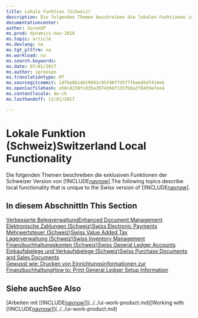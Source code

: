 ```yaml
---
title: Lokale Funktion (Schweiz)
description: Die folgenden Themen beschreiben die lokalen Funktionen in der Schweizer Version von [!INCLUDE[navnow](../../includes/navnow_md.md)].
documentationcenter: 
author: SorenGP
ms.prod: dynamics-nav-2018
ms.topic: article
ms.devlang: na
ms.tgt_pltfrm: na
ms.workload: na
ms.search.keywords: 
ms.date: 07/01/2017
ms.author: sgroespe
ms.translationtype: HT
ms.sourcegitcommit: 1dfba8b14019991c95f40ffd5f7fbaed5df414eb
ms.openlocfilehash: e58c8230fc835e297436bf135fb8a3f8459e7ee4
ms.contentlocale: de-ch
ms.lasthandoff: 12/01/2017

---
```

# <a name="switzerland-local-functionality"></a><span data-ttu-id="4c7a5-103">Lokale Funktion (Schweiz)</span><span class="sxs-lookup"><span data-stu-id="4c7a5-103">Switzerland Local Functionality</span></span>
<span data-ttu-id="4c7a5-104">Die folgenden Themen beschreiben die exklusiven Funktionen der Schweizer Version von [!INCLUDE[navnow](../../includes/navnow_md.md)].</span><span class="sxs-lookup"><span data-stu-id="4c7a5-104">The following topics describe local functionality that is unique to the Swiss version of [!INCLUDE[navnow](../../includes/navnow_md.md)].</span></span>  

## <a name="in-this-section"></a><span data-ttu-id="4c7a5-105">In diesem Abschnitt</span><span class="sxs-lookup"><span data-stu-id="4c7a5-105">In This Section</span></span>  
 [<span data-ttu-id="4c7a5-106">Verbesserte Belegverwaltung</span><span class="sxs-lookup"><span data-stu-id="4c7a5-106">Enhanced Document Management</span></span>](enhanced-document-management.md)  
 [<span data-ttu-id="4c7a5-107">Elektronische Zahlungen (Schweiz)</span><span class="sxs-lookup"><span data-stu-id="4c7a5-107">Swiss Electronic Payments</span></span>](swiss-electronic-payments.md)  
  [<span data-ttu-id="4c7a5-108">Mehrwertsteuer (Schweiz)</span><span class="sxs-lookup"><span data-stu-id="4c7a5-108">Swiss Value Added Tax</span></span>](swiss-value-added-tax.md)  
  [<span data-ttu-id="4c7a5-109">Lagerverwaltung (Schweiz)</span><span class="sxs-lookup"><span data-stu-id="4c7a5-109">Swiss Inventory Management</span></span>](swiss-inventory-management.md)  
  [<span data-ttu-id="4c7a5-110">Finanzbuchhaltungskonten (Schweiz)</span><span class="sxs-lookup"><span data-stu-id="4c7a5-110">Swiss General Ledger Accounts</span></span>](swiss-general-ledger-accounts.md)  
  [<span data-ttu-id="4c7a5-111">Einkaufsbelege und Verkaufsbelege (Schweiz)</span><span class="sxs-lookup"><span data-stu-id="4c7a5-111">Swiss Purchase Documents and Sales Documents</span></span>](swiss-purchase-documents-and-sales-documents.md)  
  [<span data-ttu-id="4c7a5-112">Gewusst wie: Drucken von Einrichtungsinformationen zur Finanzbuchhaltung</span><span class="sxs-lookup"><span data-stu-id="4c7a5-112">How to: Print General Ledger Setup Information</span></span>](how-to-print-general-ledger-setup-information.md)

## <a name="see-also"></a><span data-ttu-id="4c7a5-113">Siehe auch</span><span class="sxs-lookup"><span data-stu-id="4c7a5-113">See Also</span></span>
<span data-ttu-id="4c7a5-114">[Arbeiten mit [!INCLUDE[navnow](../../includes/navnow_md.md)]](../../ui-work-product.md)</span><span class="sxs-lookup"><span data-stu-id="4c7a5-114">[Working with [!INCLUDE[navnow](../../includes/navnow_md.md)]](../../ui-work-product.md)</span></span> 

